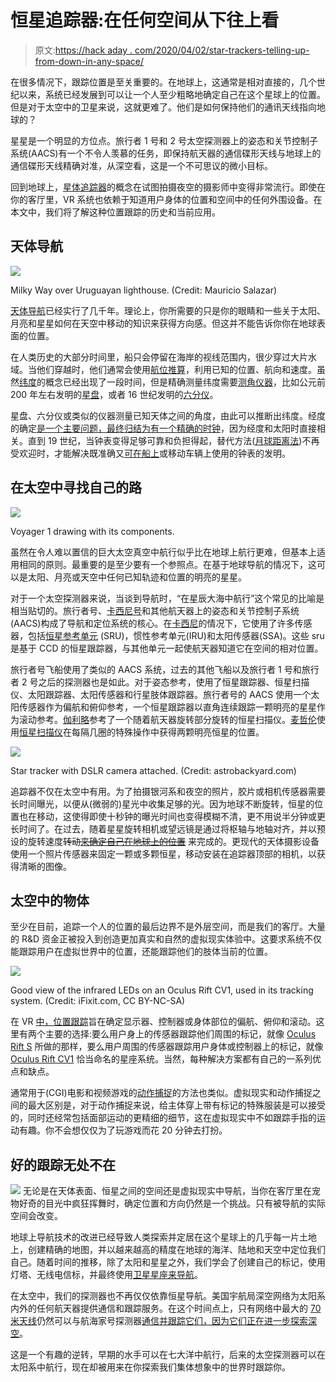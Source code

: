 # 恒星追踪器:在任何空间从下往上看

> 原文:[https://hack aday . com/2020/04/02/star-trackers-telling-up-from-down-in-any-space/](https://hackaday.com/2020/04/02/star-trackers-telling-up-from-down-in-any-space/)

在很多情况下，跟踪位置是至关重要的。在地球上，这通常是相对直接的，几个世纪以来，系统已经发展到可以让一个人至少粗略地确定自己在这个星球上的位置。但是对于太空中的卫星来说，这就更难了。他们是如何保持他们的通讯天线指向地球的？

星星是一个明显的方位点。旅行者 1 号和 2 号太空探测器上的姿态和关节控制子系统(AACS)有一个不令人羡慕的任务，即保持航天器的通信碟形天线与地球上的通信碟形天线精确对准，从深空看，这是一个不可思议的微小目标。

回到地球上，[星体追踪器](https://en.wikipedia.org/wiki/Star_tracker)的概念在试图拍摄夜空的摄影师中变得非常流行。即使在你的客厅里，VR 系统也依赖于知道用户身体的位置和空间中的任何外围设备。在本文中，我们将了解这种位置跟踪的历史和当前应用。

## 天体导航

[![](../Images/edbb6d1ff61f83323271a920a628cf04.png)](https://hackaday.com/wp-content/uploads/2020/03/LighthouseMilkyWay_Salazar_3892.jpg)

Milky Way over Uruguayan lighthouse. (Credit: Mauricio Salazar)

[天体导航](https://en.wikipedia.org/wiki/Celestial_navigation)已经实行了几千年。理论上，你所需要的只是你的眼睛和一些关于太阳、月亮和星星如何在天空中移动的知识来获得方向感。但这并不能告诉你你在地球表面的位置。

在人类历史的大部分时间里，船只会停留在海岸的视线范围内，很少穿过大片水域。当他们穿越时，他们通常会使用[航位推算](https://timeandnavigation.si.edu/navigating-at-sea/navigating-without-a-clock/dead-reckoning)，利用已知的位置、航向和速度。虽然[纬度](https://en.wikipedia.org/wiki/Latitude)的概念已经出现了一段时间，但是精确测量纬度需要[测角仪器](https://timeandnavigation.si.edu/navigating-at-sea/navigating-without-a-clock/celestial-navigation)，比如公元前 200 年左右发明的[星盘](https://en.wikipedia.org/wiki/Astrolabe)，或者 16 世纪发明的[六分仪](https://en.wikipedia.org/wiki/Sextant)。

星盘、六分仪或类似的仪器测量已知天体之间的角度，由此可以推断出纬度。经度的确定[是一个主要问题，最终归结为](https://en.wikipedia.org/wiki/History_of_longitude)[有一个精确的时钟](https://www.getmyboat.com/journal/how-to/a-brief-overview-of-celestial-navigation/)，因为经度和太阳时直接相关。直到 19 世纪，当钟表变得足够可靠和负担得起，替代方法([月球距离法](https://en.wikipedia.org/wiki/Method_of_lunar_distances))不再受欢迎时，才能解决既准确又[可在船上](https://en.wikipedia.org/wiki/Marine_chronometer)或移动车辆上使用的钟表的发明。

## 在太空中寻找自己的路

[![](../Images/d0083be59540affed0bf5e866a7f33c5.png)](https://hackaday.com/wp-content/uploads/2020/03/instruments_3.jpg)

Voyager 1 drawing with its components.

虽然在令人难以置信的巨大太空真空中航行似乎比在地球上航行更难，但基本上适用相同的原则。最重要的是至少要有一个参照点。在基于地球导航的情况下，这可以是太阳、月亮或天空中任何已知轨迹和位置的明亮的星星。

对于一个太空探测器来说，当谈到导航时，“在星辰大海中航行”这个常见的比喻是相当贴切的。旅行者号、[卡西尼号](https://www.researchgate.net/publication/225910636_An_Introduction_to_the_Design_of_the_Cassini_Spacecraft)和其他航天器上的姿态和关节控制子系统(AACS)构成了导航和定位系统的核心。在[卡西尼](https://en.wikipedia.org/wiki/Cassini%E2%80%93Huygens)的情况下，它使用了许多传感器，包括[恒星参考单元](https://www.researchgate.net/publication/252809096_Stellar_reference_unit_for_CASSINI_mission) (SRU)，惯性参考单元(IRU)和太阳传感器(SSA)。这些 sru 是基于 CCD 的恒星跟踪器，与其他单元一起使航天器知道它在空间的相对位置。

旅行者号飞船使用了类似的 AACS 系统，过去的其他飞船以及旅行者 1 号和旅行者 2 号之后的探测器也是如此。对于姿态参考，使用了恒星跟踪器、恒星扫描仪、太阳跟踪器、太阳传感器和行星肢体跟踪器。旅行者号的 AACS 使用一个太阳传感器作为偏航和俯仰参考，一个恒星跟踪器以直角连续跟踪一颗明亮的星星作为滚动参考。[伽利略](https://en.wikipedia.org/wiki/Galileo_%28spacecraft%29)参考了一个随着航天器旋转部分旋转的恒星扫描仪。[麦哲伦](https://en.wikipedia.org/wiki/Magellan_%28spacecraft%29)使用[恒星扫描仪](https://www.oxfordreference.com/view/10.1093/oi/authority.20110803100528705)在每隔几圈的特殊操作中获得两颗明亮恒星的位置。

[![](../Images/b7e40f0424b7d63a30d57fc2ad32d949.png)](https://hackaday.com/wp-content/uploads/2020/03/portable-tracking-mount.jpg)

Star tracker with DSLR camera attached. (Credit: astrobackyard.com)

追踪器不仅在太空中有用。为了拍摄银河系和夜空的照片，胶片或相机传感器需要长时间曝光，以便从(微弱的)星光中收集足够的光。因为地球不断旋转，恒星的位置也在移动，这使得即使十秒钟的曝光时间也变得模糊不清，更不用说半分钟或更长时间了。在过去，随着星星旋转相机或望远镜是通过将枢轴与地轴对齐，并以预设的旋转速度~~转动[来确定自己在地球上的位置](https://astrobackyard.com/star-tracker-astrophotography/)~~ 来完成的。更现代的天体摄影设备使用一个照片传感器来固定一颗或多颗恒星，移动安装在追踪器顶部的相机，以获得清晰的图像。

## 太空中的物体

至少在目前，追踪一个人的位置的最后边界不是外层空间，而是我们的客厅。大量的 R&D 资金正被投入到创造更加真实和自然的虚拟现实体验中。这要求系统不仅能跟踪用户在虚拟世界中的位置，还能跟踪他们的肢体当前的位置。

[![](../Images/da2fa2648ce5fe84e534f1d7bc2a0629.png)](https://hackaday.com/wp-content/uploads/2020/03/oculus_rift_cv1_constellation_ir_leds.jpg)

Good view of the infrared LEDs on an Oculus Rift CV1, used in its tracking system. (Credit: iFixit.com, CC BY-NC-SA)

在 VR [中，位置跟踪](https://en.wikipedia.org/wiki/Positional_tracking)旨在确定显示器、控制器或身体部位的偏航、俯仰和滚动。这里有两个主要的选择:要么用户身上的传感器跟踪他们周围的标记，就像 [Oculus Rift S](https://en.wikipedia.org/wiki/Oculus_Rift_S) 所做的那样，要么用户周围的传感器跟踪用户身体或控制器上的标记，就像 [Oculus Rift CV1](https://en.wikipedia.org/wiki/Oculus_Rift_CV1) 恰当命名的星座系统。当然，每种解决方案都有自己的一系列优点和缺点。

通常用于(CGI)电影和视频游戏的[动作捕捉](https://en.wikipedia.org/wiki/Motion_capture)的方法也类似。虚拟现实和动作捕捉之间的最大区别是，对于动作捕捉来说，给主体穿上带有标记的特殊服装是可以接受的，同时还经常包括面部运动的更精细的细节，这在虚拟现实中不如跟踪手指的运动有趣。你不会想仅仅为了玩游戏而花 20 分钟去打扮。

## 好的跟踪无处不在

[![](../Images/c906d1df05f6c5c1f85b9e040a8a1d2b.png)](https://hackaday.com/wp-content/uploads/2019/04/gps-clock-thumbnail.jpg) 无论是在天体表面、恒星之间的空间还是虚拟现实中导航，当你在客厅里在宠物好奇的目光中疯狂挥舞时，确定位置和方向仍然是一个挑战。只有被导航的实际空间会改变。

地球上导航技术的改进已经导致人类探索并定居在这个星球上的几乎每一片土地上，创建精确的地图，并以越来越高的精度在地球的海洋、陆地和天空中定位我们自己。随着时间的推移，除了太阳和星星之外，我们学会了创建自己的标记，使用灯塔、无线电信标，并最终使用[卫星星座来导航](https://en.wikipedia.org/wiki/Satellite_navigation)。

在太空中，我们的探测器也不再仅仅依靠恒星导航。美国宇航局深空网络为太阳系内外的任何航天器提供通信和跟踪服务。在这个时间点上，只有网络中最大的 [70 米天线](https://deepspace.jpl.nasa.gov/about/complexes/70-meter/)仍然可以与航海家号探测器[通信并跟踪它们，因为它们正在进一步探索深空](https://voyager.jpl.nasa.gov/mission/status/)。

这是一个有趣的逆转，早期的水手可以在七大洋中航行，后来的太空探测器可以在太阳系中航行，现在却被用来在你探索我们集体想象中的世界时跟踪你。